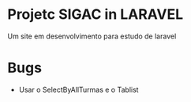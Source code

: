 # Projetc SIGAC in LARAVEL

Um site em desenvolvimento para estudo de laravel

# Bugs

- Usar o SelectByAllTurmas e o Tablist